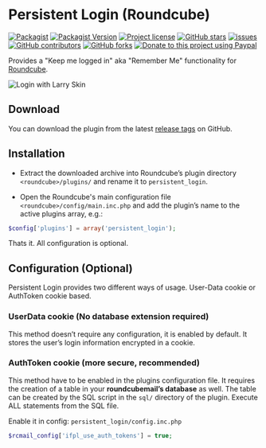 # Persistent Login (Roundcube)

[![Packagist](https://img.shields.io/packagist/dt/texxasrulez/persistent_login?style=plastic&labelColor=blue&color=gold)](https://packagist.org/packages/texxasrulez/persistent_login)
[![Packagist Version](https://img.shields.io/packagist/v/texxasrulez/persistent_login?style=plastic&logo=packagist&logoColor=white&labelColor=blue&color=limegreen)](https://packagist.org/packages/texxasrulez/persistent_login)
[![Project license](https://img.shields.io/github/license/texxasrulez/persistent_login?style=plastic&labelColor=blue&color=coral)](https://github.com/texxasrulez/persistent_login/LICENSE)
[![GitHub stars](https://img.shields.io/github/stars/texxasrulez/persistent_login?style=plastic&logo=github&labelColor=blue&color=deepskyblue)](https://github.com/texxasrulez/persistent_login/stargazers)
[![issues](https://img.shields.io/github/issues/texxasrulez/persistent_login?style=plastic&labelColor=blue&color=aqua)](https://github.com/texxasrulez/persistent_login/issues)
[![GitHub contributors](https://img.shields.io/github/contributors/texxasrulez/persistent_login?style=plastic&logo=github&logoColor=white&labelColor=blue&color=orchid)](https://github.com/texxasrulez/persistent_login/graphs/contributors)
[![GitHub forks](https://img.shields.io/github/forks/texxasrulez/persistent_login?style=plastic&logo=github&logoColor=white&labelColor=blue&color=darkorange)](https://github.com/texxasrulez/persistent_login/forks)
[![Donate to this project using Paypal](https://img.shields.io/badge/paypal-money_please-blue.svg?style=plastic&labelColor=blue&color=forestgreen&logo=paypal)](https://www.paypal.me/texxasrulez)

Provides a "Keep me logged in" aka "Remember Me" functionality for [Roundcube][roundcube].

![Login with Larry Skin](docs/login_elastic.png)

## Download
You can download the plugin from the latest [release tags][github-release] on GitHub.

## Installation
- Extract the downloaded archive into Roundcube’s plugin directory
  `<roundcube>/plugins/` and rename it to `persistent_login`.

- Open the Roundcube's main configuration file `<roundcube>/config/main.inc.php`
  and add the plugin’s name to the active plugins array, e.g.:

```php
$config['plugins'] = array('persistent_login');
```

Thats it. All configuration is optional.

## Configuration (Optional)
Persistent Login provides two different ways of usage.
User-Data cookie or AuthToken cookie based.

### UserData cookie (No database extension required)
This method doesn’t require any configuration, it is enabled by default.
It stores the user’s login information encrypted in a cookie.

### AuthToken cookie (more secure, recommended)
This method have to be enabled in the plugins configuration file.
It requires the creation of a table in your __roundcubemail’s database__ as well.
The table can be created by the SQL script in the `sql/` directory of the plugin.
Execute ALL statements from the SQL file.

Enable it in config: `persistent_login/config.inc.php`
```php
$rcmail_config['ifpl_use_auth_tokens'] = true;
```

[roundcube]: http://roundcube.net/
[github-release]: https://github.com/mfreiholz/persistent_login/releases
